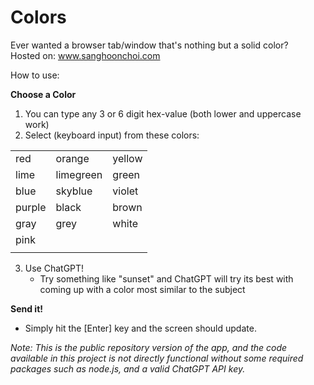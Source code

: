 # Colors

Ever wanted a browser tab/window that's nothing but a solid color?\
 Hosted on: www.sanghoonchoi.com
 
How to use:

**Choose a Color**
1. You can type any 3 or 6 digit hex-value (both lower and uppercase work)
2. Select (keyboard input) from these colors:

|        |           |        |
| ------ | --------- | ------ |
| red    | orange    | yellow |
| lime   | limegreen | green  |
| blue   | skyblue   | violet |
| purple | black     | brown  |
| gray   | grey      | white  |
| pink   |           |        |
|        |           |        |

3. Use ChatGPT!
   - Try something like "sunset" and ChatGPT will try its best with coming up with a color most similar to the subject


**Send it!**
- Simply hit the [Enter] key and the screen should update.


_Note: This is the public repository version of the app, and the code available in this project is not directly functional without some required packages such as node.js, and a valid ChatGPT API key._
